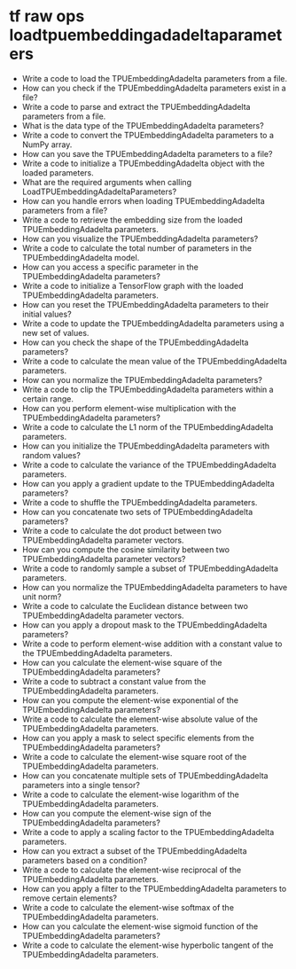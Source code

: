 # tf raw ops loadtpuembeddingadadeltaparameters

- Write a code to load the TPUEmbeddingAdadelta parameters from a file.
- How can you check if the TPUEmbeddingAdadelta parameters exist in a file?
- Write a code to parse and extract the TPUEmbeddingAdadelta parameters from a file.
- What is the data type of the TPUEmbeddingAdadelta parameters?
- Write a code to convert the TPUEmbeddingAdadelta parameters to a NumPy array.
- How can you save the TPUEmbeddingAdadelta parameters to a file?
- Write a code to initialize a TPUEmbeddingAdadelta object with the loaded parameters.
- What are the required arguments when calling LoadTPUEmbeddingAdadeltaParameters?
- How can you handle errors when loading TPUEmbeddingAdadelta parameters from a file?
- Write a code to retrieve the embedding size from the loaded TPUEmbeddingAdadelta parameters.
- How can you visualize the TPUEmbeddingAdadelta parameters?
- Write a code to calculate the total number of parameters in the TPUEmbeddingAdadelta model.
- How can you access a specific parameter in the TPUEmbeddingAdadelta parameters?
- Write a code to initialize a TensorFlow graph with the loaded TPUEmbeddingAdadelta parameters.
- How can you reset the TPUEmbeddingAdadelta parameters to their initial values?
- Write a code to update the TPUEmbeddingAdadelta parameters using a new set of values.
- How can you check the shape of the TPUEmbeddingAdadelta parameters?
- Write a code to calculate the mean value of the TPUEmbeddingAdadelta parameters.
- How can you normalize the TPUEmbeddingAdadelta parameters?
- Write a code to clip the TPUEmbeddingAdadelta parameters within a certain range.
- How can you perform element-wise multiplication with the TPUEmbeddingAdadelta parameters?
- Write a code to calculate the L1 norm of the TPUEmbeddingAdadelta parameters.
- How can you initialize the TPUEmbeddingAdadelta parameters with random values?
- Write a code to calculate the variance of the TPUEmbeddingAdadelta parameters.
- How can you apply a gradient update to the TPUEmbeddingAdadelta parameters?
- Write a code to shuffle the TPUEmbeddingAdadelta parameters.
- How can you concatenate two sets of TPUEmbeddingAdadelta parameters?
- Write a code to calculate the dot product between two TPUEmbeddingAdadelta parameter vectors.
- How can you compute the cosine similarity between two TPUEmbeddingAdadelta parameter vectors?
- Write a code to randomly sample a subset of TPUEmbeddingAdadelta parameters.
- How can you normalize the TPUEmbeddingAdadelta parameters to have unit norm?
- Write a code to calculate the Euclidean distance between two TPUEmbeddingAdadelta parameter vectors.
- How can you apply a dropout mask to the TPUEmbeddingAdadelta parameters?
- Write a code to perform element-wise addition with a constant value to the TPUEmbeddingAdadelta parameters.
- How can you calculate the element-wise square of the TPUEmbeddingAdadelta parameters?
- Write a code to subtract a constant value from the TPUEmbeddingAdadelta parameters.
- How can you compute the element-wise exponential of the TPUEmbeddingAdadelta parameters?
- Write a code to calculate the element-wise absolute value of the TPUEmbeddingAdadelta parameters.
- How can you apply a mask to select specific elements from the TPUEmbeddingAdadelta parameters?
- Write a code to calculate the element-wise square root of the TPUEmbeddingAdadelta parameters.
- How can you concatenate multiple sets of TPUEmbeddingAdadelta parameters into a single tensor?
- Write a code to calculate the element-wise logarithm of the TPUEmbeddingAdadelta parameters.
- How can you compute the element-wise sign of the TPUEmbeddingAdadelta parameters?
- Write a code to apply a scaling factor to the TPUEmbeddingAdadelta parameters.
- How can you extract a subset of the TPUEmbeddingAdadelta parameters based on a condition?
- Write a code to calculate the element-wise reciprocal of the TPUEmbeddingAdadelta parameters.
- How can you apply a filter to the TPUEmbeddingAdadelta parameters to remove certain elements?
- Write a code to calculate the element-wise softmax of the TPUEmbeddingAdadelta parameters.
- How can you calculate the element-wise sigmoid function of the TPUEmbeddingAdadelta parameters?
- Write a code to calculate the element-wise hyperbolic tangent of the TPUEmbeddingAdadelta parameters.